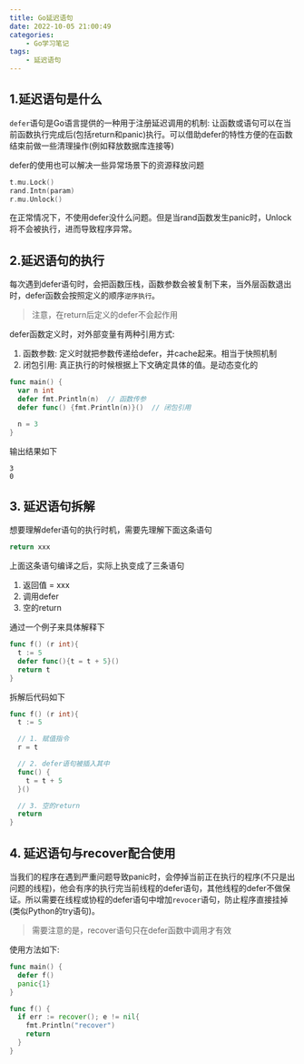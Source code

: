 ```yaml
---
title: Go延迟语句
date: 2022-10-05 21:00:49
categories: 
    - Go学习笔记
tags: 
    - 延迟语句
---
```


## 1.延迟语句是什么
`defer`语句是Go语言提供的一种用于注册延迟调用的机制: 让函数或语句可以在当前函数执行完成后(包括return和panic)执行。可以借助defer的特性方便的在函数结束前做一些清理操作(例如释放数据库连接等)

defer的使用也可以解决一些异常场景下的资源释放问题
```go
t.mu.Lock()
rand.Intn(param)
r.mu.Unlock()
```
在正常情况下，不使用defer没什么问题。但是当rand函数发生panic时，Unlock将不会被执行，进而导致程序异常。

## 2.延迟语句的执行
每次遇到defer语句时，会把函数压栈，函数参数会被复制下来，当外层函数退出时，defer函数会按照定义的顺序`逆序执行`。

> 注意，在return后定义的defer不会起作用

defer函数定义时，对外部变量有两种引用方式:
1. 函数参数: 定义时就把参数传递给defer，并cache起来。相当于快照机制
2. 闭包引用: 真正执行的时候根据上下文确定具体的值。是动态变化的

```go
func main() {
  var n int
  defer fmt.Println(n)  // 函数传参
  defer func() {fmt.Println(n)}()  // 闭包引用

  n = 3
}
```
输出结果如下
```
3
0
```

## 3. 延迟语句拆解
想要理解defer语句的执行时机，需要先理解下面这条语句
```go
return xxx
```
上面这条语句编译之后，实际上执变成了三条语句
1. 返回值 = xxx
2. 调用defer
3. 空的return

通过一个例子来具体解释下
```go
func f() (r int){
  t := 5
  defer func(){t = t + 5}()
  return t
}
```
拆解后代码如下
```go
func f() (r int){
  t := 5

  // 1. 赋值指令
  r = t

  // 2. defer语句被插入其中
  func() {
    t = t + 5
  }()

  // 3. 空的return
  return
}
```

## 4. 延迟语句与recover配合使用
当我们的程序在遇到严重问题导致panic时，会停掉当前正在执行的程序(不只是出问题的线程)，他会有序的执行完当前线程的defer语句，其他线程的defer不做保证。所以需要在线程或协程的defer语句中增加`revocer`语句，防止程序直接挂掉(类似Python的try语句)。
> 需要注意的是，recover语句只在defer函数中调用才有效

使用方法如下:
```go
func main() {
  defer f()
  panic{1}
}

func f() {
  if err := recover(); e != nil{
    fmt.Println("recover")
    return
  }
}
```